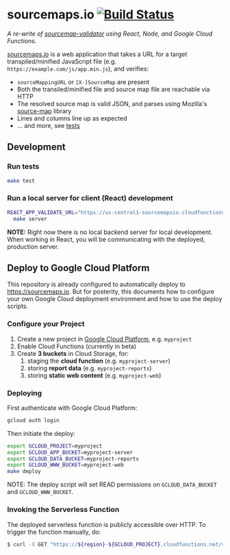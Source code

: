 # sourcemaps.io [![Build Status](https://travis-ci.org/getsentry/sourcemaps.io.svg?branch=master)](https://travis-ci.org/getsentry/sourcemaps.io)

_A re-write of [sourcemap-validator](https://github.com/mattrobenolt/sourcemap-validator) using React, Node, and Google Cloud Functions._

[sourcemaps.io](https://sourcemaps.io) is a web application that takes a URL for a target transpiled/minified JavaScript file (e.g. `https://example.com/js/app.min.js`), and verifies:

* `sourceMappingURL` or `[X-]SourceMap` are present
* Both the transiled/minified file and source map file are reachable via HTTP
* The resolved source map is valid JSON, and parses using Mozilla's [source-map](https://github.com/mozilla/source-map) library
* Lines and columns line up as expected
* ... and more, see [tests](/tests)

## Development

### Run tests

```bash
make test
```

### Run a local server for client (React) development

```bash
REACT_APP_VALIDATE_URL="https://us-central1-sourcemapsio.cloudfunctions.net/validateSourceFile" \
  make server
```

**NOTE:** Right now there is no local backend server for local development. When working in React, you will be communicating with the deployed, production server.

## Deploy to Google Cloud Platform

This repository is already configured to automatically deploy to https://sourcemaps.io. But for posterity, this documents how to configure your own Google Cloud deployment environment and how to use the deploy scripts.

### Configure your Project

1. Create a new project in [Google Cloud Platform](https://cloud.google.com/), e.g. `myproject`
2. Enable Cloud Functions (currently in beta)
3. Create **3 buckets** in Cloud Storage, for:
    1. staging the **cloud function** (e.g. `myproject-server`)
    1. storing **report data** (e.g. `myproject-reports`)
    1. storing **static web content** (e.g. `myproject-web`)

### Deploying

First authenticate with Google Cloud Platform:

```bash
gcloud auth login
```

Then initiate the deploy:

```bash
export GCLOUD_PROJECT=myproject
export GCLOUD_APP_BUCKET=myproject-server
export GCLOUD_DATA_BUCKET=myproject-reports
export GCLOUD_WWW_BUCKET=myproject-web
make deploy
```

NOTE: The deploy script will set READ permissions on `GCLOUD_DATA_BUCKET` and `GCLOUD_WWW_BUCKET`.

### Invoking the Serverless Function

The deployed serverless function is publicly accessible over HTTP. To trigger the function manually, do:

```bash
$ curl -X GET "https://${region}-${GCLOUD_PROJECT}.cloudfunctions.net/validateSourceFile?url=http://example.org/static/app.js"
```
